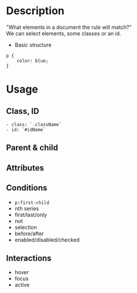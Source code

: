 # Description
"What elements in a document the rule will match?"  
We can select elements, some classes or an id.

- Basic structure
```  
p {  
    color: blue;  
}  
```  

# Usage
## Class, ID
    - class: `.className`
    - id: `#idName`
## Parent & child
## Attributes

## Conditions
- `p:first-child`
- nth series 
- first/last/only
- not
- selection
- before/after
- enabled/disabled/checked

## Interactions
- hover
- focus
- active